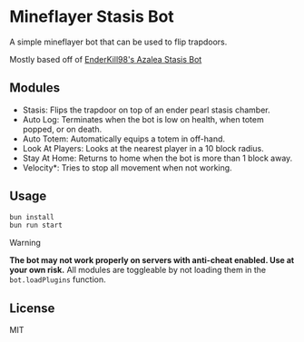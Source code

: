 # Mineflayer Stasis Bot
A simple mineflayer bot that can be used to flip trapdoors.

Mostly based off of [EnderKill98's Azalea Stasis Bot](https://github.com/EnderKill98/stasis-bot) 

## Modules
- Stasis: Flips the trapdoor on top of an ender pearl stasis chamber. 
- Auto Log: Terminates when the bot is low on health, when totem popped, or on death.
- Auto Totem: Automatically equips a totem in off-hand.
- Look At Players: Looks at the nearest player in a 10 block radius.
- Stay At Home: Returns to home when the bot is more than 1 block away.
- Velocity*: Tries to stop all movement when not working.

## Usage
```bash
bun install
bun run start
```

> [!WARNING]
> **The bot may not work properly on servers with anti-cheat enabled. Use at your own risk.**
> All modules are toggleable by not loading them in the `bot.loadPlugins` function.

## License
MIT